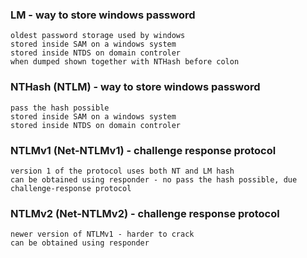 ### LM - way to store windows password
```
oldest password storage used by windows
stored inside SAM on a windows system
stored inside NTDS on domain controler
when dumped shown together with NTHash before colon
```

### NTHash (NTLM) - way to store windows password
```
pass the hash possible
stored inside SAM on a windows system
stored inside NTDS on domain controler
```

### NTLMv1 (Net-NTLMv1) - challenge response protocol
```
version 1 of the protocol uses both NT and LM hash
can be obtained using responder - no pass the hash possible, due challenge-response protocol
```

### NTLMv2 (Net-NTLMv2) - challenge response protocol
```
newer version of NTLMv1 - harder to crack
can be obtained using responder
```

